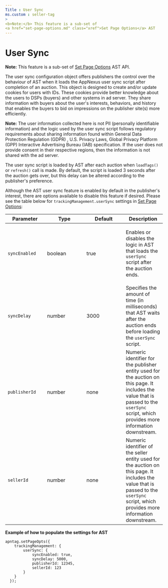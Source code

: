 ```yaml
---
Title : User Sync
ms.custom : seller-tag
>
<b>Note:</b> This feature is a sub-set of
<a href="set-page-options.md" class="xref">Set Page Options</a> AST
---
```



# User Sync




<b>Note:</b> This feature is a sub-set of
<a href="set-page-options.md" class="xref">Set Page Options</a> AST
API.


The user sync configuration object offers publishers the control over
the behaviour of AST when it loads the AppNexus user sync script after
completion of an auction. This object is designed to create and/or
update cookies for users with IDs. These cookies provide better
knowledge about the users to DSPs (buyers) and other systems in ad
server. They share information with buyers about the user's interests,
behaviors, and history that enables the buyers to bid on impressions on
the publisher site(s) more efficiently.



<b>Note:</b> The user information collected
here is not PII (personally identifiable information) and the logic used
by the user sync script follows regulatory requirements about sharing
information found within General Data Protection Regulation (GDPR) ,
U.S. Privacy Laws, Global Privacy Platform (GPP) Interactive Advertising
Bureau (IAB) specification. If the user does not provide consent in
their respective regions, then the information is not shared with the ad
server.





The user sync script is loaded by AST after each auction when
`loadTags()` or `refresh()` call is made. By default, the script is
loaded 3 seconds after the auction gets over, but this delay can be
altered according to the publisher's preference.

Although the AST user sync feature is enabled by default in the
publisher's interest, there are options available to disable this
feature if desired. Please see the table below for
`trackingManagement.userSync` settings in
<a href="set-page-options.md" class="xref">Set Page Options</a>:



<table id="ast-usersync__table-8997c915-91e7-445a-b863-8cf3556d766b"
class="table frame-all">
<colgroup>
<col style="width: 25%" />
<col style="width: 25%" />
<col style="width: 25%" />
<col style="width: 25%" />
</colgroup>
<thead class="thead">
<tr class="header row">
<th
id="ast-usersync__table-8997c915-91e7-445a-b863-8cf3556d766b__entry__1"
class="entry align-center colsep-1 rowsep-1">Parameter</th>
<th
id="ast-usersync__table-8997c915-91e7-445a-b863-8cf3556d766b__entry__2"
class="entry align-center colsep-1 rowsep-1">Type</th>
<th
id="ast-usersync__table-8997c915-91e7-445a-b863-8cf3556d766b__entry__3"
class="entry align-center colsep-1 rowsep-1">Default</th>
<th
id="ast-usersync__table-8997c915-91e7-445a-b863-8cf3556d766b__entry__4"
class="entry align-center colsep-1 rowsep-1">Description</th>
</tr>
</thead>
<tbody class="tbody">
<tr class="odd row">
<td class="entry align-left colsep-1 rowsep-1"
headers="ast-usersync__table-8997c915-91e7-445a-b863-8cf3556d766b__entry__1"><code
class="ph codeph">syncEnabled</code></td>
<td class="entry align-center colsep-1 rowsep-1"
headers="ast-usersync__table-8997c915-91e7-445a-b863-8cf3556d766b__entry__2">boolean</td>
<td class="entry align-center colsep-1 rowsep-1"
headers="ast-usersync__table-8997c915-91e7-445a-b863-8cf3556d766b__entry__3">true</td>
<td class="entry align-left colsep-1 rowsep-1"
headers="ast-usersync__table-8997c915-91e7-445a-b863-8cf3556d766b__entry__4"><p>Enables
or disables the logic in AST that loads the <code
class="ph codeph">userSync</code> script after the auction
ends.</p></td>
</tr>
<tr class="even row">
<td class="entry align-left colsep-1 rowsep-1"
headers="ast-usersync__table-8997c915-91e7-445a-b863-8cf3556d766b__entry__1"><code
class="ph codeph">syncDelay</code></td>
<td class="entry align-center colsep-1 rowsep-1"
headers="ast-usersync__table-8997c915-91e7-445a-b863-8cf3556d766b__entry__2">number</td>
<td class="entry align-center colsep-1 rowsep-1"
headers="ast-usersync__table-8997c915-91e7-445a-b863-8cf3556d766b__entry__3">3000</td>
<td class="entry align-left colsep-1 rowsep-1"
headers="ast-usersync__table-8997c915-91e7-445a-b863-8cf3556d766b__entry__4">Specifies
the amount of time (in milliseconds) that AST waits after the auction
ends before loading the <code class="ph codeph">userSync</code>
script.</td>
</tr>
<tr class="odd row">
<td class="entry align-left colsep-1 rowsep-1"
headers="ast-usersync__table-8997c915-91e7-445a-b863-8cf3556d766b__entry__1"><code
class="ph codeph">publisherId</code></td>
<td class="entry align-center colsep-1 rowsep-1"
headers="ast-usersync__table-8997c915-91e7-445a-b863-8cf3556d766b__entry__2">number</td>
<td class="entry align-center colsep-1 rowsep-1"
headers="ast-usersync__table-8997c915-91e7-445a-b863-8cf3556d766b__entry__3">none</td>
<td class="entry align-left colsep-1 rowsep-1"
headers="ast-usersync__table-8997c915-91e7-445a-b863-8cf3556d766b__entry__4">Numeric
identifier for the publisher entity used for the auction on this page.
It includes the value that is passed to the <code
class="ph codeph">userSync</code> script, which provides more
information downstream.</td>
</tr>
<tr class="even row">
<td class="entry align-left colsep-1 rowsep-1"
headers="ast-usersync__table-8997c915-91e7-445a-b863-8cf3556d766b__entry__1"><code
class="ph codeph">sellerId</code></td>
<td class="entry align-center colsep-1 rowsep-1"
headers="ast-usersync__table-8997c915-91e7-445a-b863-8cf3556d766b__entry__2">number</td>
<td class="entry align-center colsep-1 rowsep-1"
headers="ast-usersync__table-8997c915-91e7-445a-b863-8cf3556d766b__entry__3">none</td>
<td class="entry align-left colsep-1 rowsep-1"
headers="ast-usersync__table-8997c915-91e7-445a-b863-8cf3556d766b__entry__4">Numeric
identifier of the seller entity used for the auction on this page. It
includes the value that is passed to the <code
class="ph codeph">userSync</code> script, which provides more
information downstream.</td>
</tr>
</tbody>
</table>



**Example of how to populate the settings for AST**



``` pre
apntag.setPageOpts({
    trackingManagement: {
        userSync: {
            syncEnabled: true,
            syncDelay: 5000,
            publisherId: 12345,
            sellerId: 123
        }
    }
  });
```






